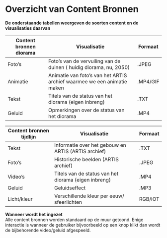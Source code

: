 # Overzicht van Content Bronnen
 **De onderstaande tabellen weergeven de soorten content en de visualisaties daarvan**

| Content bronnen diorama 	| Visualisatie                                              | Formaat       |
|----------	|-------------------------------------------------------------------------	| ------------- |
| Foto’s   	| Foto’s van de vervuiling van de duinen ( huidig diorama, nu, 2050)      	| .JPEG         |
| Animatie 	| Animatie van foto’s van het ARTIS archief waarmee we een animatie maken 	| .MP4/GIF      |
| Tekst    	| Titels van de status van het diorama (eigen inbreng)                    	| .TXT          |
| Geluid   	| Opmerkingen over de status van het diorama                              	| .MP4          |

| Content bronnen tijdlijn 	| Visualisatie                                              | Formaat        |
|--------------------------	|------------------------------------------------------	    | -------------- |
| Tekst                    	| Informatie over het gebouw en ARTIS (ARTIS archief)     	| .TXT           |
| Foto’s                   	| Historische beelden (ARTIS archief)                   	  | .JPEG          |
| Video’s                  	| Titels van de status van het diorama (eigen inbreng)      | .MP4           |
| Geluid                   	| Geluidseffect                                          	  | .MP3           |
| Licht/kleur              	| Verschillende kleur per eeuw/ sfeerlichten               	| RGB/IOT        |

**Wanneer wordt het ingezet**\
Alle content bronnen worden standaard op de muur getoond. Enige interactie is wanneer de gebruiker bijvoorbeeld op een knop klikt dan wordt de bijbehorende video/geluid afgespeeld.

